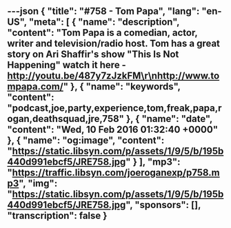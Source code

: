 ---json
{
  "title": "#758 - Tom Papa",
  "lang": "en-US",
  "meta": [
    {
      "name": "description",
      "content": "Tom Papa is a comedian, actor, writer and television/radio host. Tom has a great story on Ari Shaffir's show \"This Is Not Happening\" watch it here - http://youtu.be/487y7zJzkFM\r\nhttp://www.tompapa.com/"
    },
    {
      "name": "keywords",
      "content": "podcast,joe,party,experience,tom,freak,papa,rogan,deathsquad,jre,758"
    },
    {
      "name": "date",
      "content": "Wed, 10 Feb 2016 01:32:40 +0000"
    },
    {
      "name": "og:image",
      "content": "https://static.libsyn.com/p/assets/1/9/5/b/195b440d991ebcf5/JRE758.jpg"
    }
  ],
  "mp3": "https://traffic.libsyn.com/joeroganexp/p758.mp3",
  "img": "https://static.libsyn.com/p/assets/1/9/5/b/195b440d991ebcf5/JRE758.jpg",
  "sponsors": [],
  "transcription": false
}
---
<episode-header />

<timemark seconds="0" />

<transcribe-call-to-action />

<episode-footer />